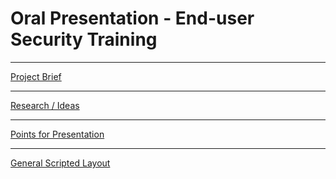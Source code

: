 # Oral Presentation - End-user Security Training
---

[Project Brief]()

---

[Research / Ideas]()

---

[Points for Presentation]()

---

[General Scripted Layout]()
